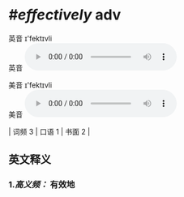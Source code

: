# ***\#effectively*** adv
英音 ɪ'fektɪvli  
英音
<audio src="./media/effectively-B.aac" controls="controls"></audio>

美音 ɪ'fektɪvli  
美音
<audio src="./media/effectively.aac" controls="controls"></audio>



| 词频 3 | 口语 1 | 书面 2 |  

英文释义
---
### 1.*高义频：* **有效地**  


